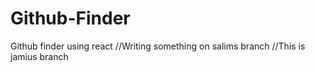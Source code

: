 # Github-Finder
Github finder using react
//Writing something on salims branch
//This is jamius branch

